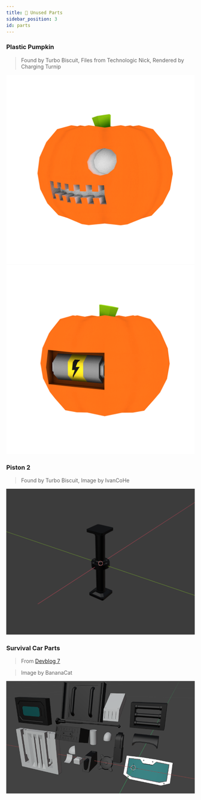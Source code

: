 ```yaml
---
title: 🧱 Unused Parts
sidebar_position: 3
id: parts
---
```


### Plastic Pumpkin
> Found by Turbo Biscuit, Files from Technologic Nick, Rendered by Charging Turnip

![](./pumpkin_front.png)
![](./pumpkin_back.png)

### Piston 2
> Found by Turbo Biscuit, Image by IvanCoHe

![](./piston2.png)

### Survival Car Parts
> From [Devblog 7](/devblog/7#cars-in-survival-mode)

> Image by BananaCat

![](./car-parts.png)
